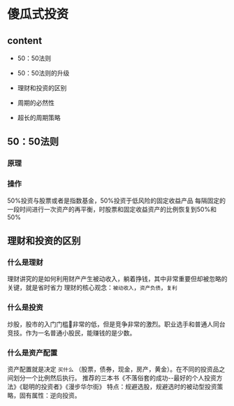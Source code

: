 # 傻瓜式投资

## content

* 50：50法则

* 50：50法则的升级

* 理财和投资的区别

* 周期的必然性

* 超长的周期策略

## 50：50法则
### 原理



### 操作
50%投资与股票或者是指数基金，50%投资于低风险的固定收益产品
每隔固定的一段时间进行一次资产的再平衡，时股票和固定收益资产的比例恢复到50%和50%


## 理财和投资的区别
### 什么是理财
理财讲究的是如何利用财产产生被动收入，躺着挣钱，其中非常重要但却被忽略的关键，就是省时省力
理财的核心观念：`被动收入`，`资产负债`，`复利`

### 什么是投资
炒股，股市的入门门槛非常的低，但是竞争非常的激烈。职业选手和普通人同台竞技。作为一名普通小股民，能赚钱的是少数。

### 什么是资产配置
资产配置就是决定 `买什么` （股票，债券，现金，房产，黄金）。在不同的投资品之间划分一个比例然后执行。
推荐的三本书《不落俗套的成功--最好的个人投资方法》《聪明的投资者》《漫步华尔街》
特点：规避选股，规避选时的被动型投资策略，固有属性：逆向投资。

